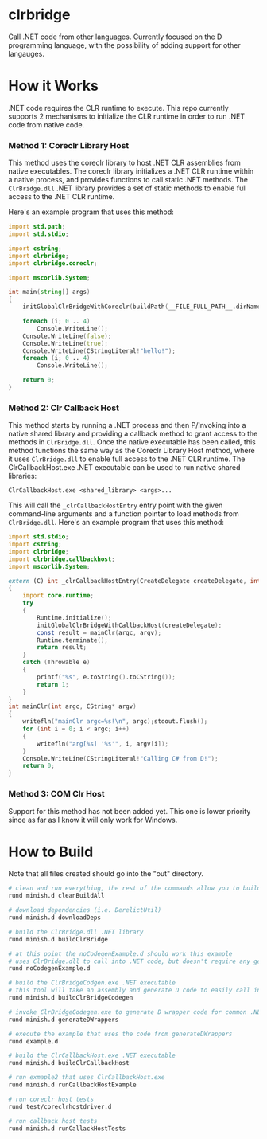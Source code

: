 # clrbridge

Call .NET code from other languages.  Currently focused on the D programming language, with the possibility of adding support for other langauges.

# How it Works

.NET code requires the CLR runtime to execute.  This repo currently supports 2 mechanisms to initialize the CLR runtime in order to run .NET code from native code.

### Method 1: Coreclr Library Host

This method uses the coreclr library to host .NET CLR assemblies from native executables. The coreclr library initializes a .NET CLR runtime within a native process, and provides functions to call static .NET methods. The `ClrBridge.dll` .NET library provides a set of static methods to enable full access to the .NET CLR runtime.

Here's an example program that uses this method:
```D
import std.path;
import std.stdio;

import cstring;
import clrbridge;
import clrbridge.coreclr;

import mscorlib.System;

int main(string[] args)
{
    initGlobalClrBridgeWithCoreclr(buildPath(__FILE_FULL_PATH__.dirName, "out", "ClrBridge.dll"));

    foreach (i; 0 .. 4)
        Console.WriteLine();
    Console.WriteLine(false);
    Console.WriteLine(true);
    Console.WriteLine(CStringLiteral!"hello!");
    foreach (i; 0 .. 4)
        Console.WriteLine();

    return 0;
}
```

### Method 2: Clr Callback Host

This method starts by running a .NET process and then P/Invoking into a native shared library and providing a callback method to grant access to the methods in `ClrBridge.dll`.  Once the native executable has been called, this method functions the same way as the Coreclr Library Host method, where it uses `ClrBridge.dll` to enable full access to the .NET CLR runtime. The ClrCallbackHost.exe .NET executable can be used to run native shared libraries:
```
ClrCallbackHost.exe <shared_library> <args>...
```
This will call the `_clrCallbackHostEntry` entry point with the given command-line arguments and a function pointer to load methods from `ClrBridge.dll`.  Here's an example program that uses this method:

```D
import std.stdio;
import cstring;
import clrbridge;
import clrbridge.callbackhost;
import mscorlib.System;

extern (C) int _clrCallbackHostEntry(CreateDelegate createDelegate, int argc, CString* argv/*, CString* envp*/)
{
    import core.runtime;
    try
    {
        Runtime.initialize();
        initGlobalClrBridgeWithCallbackHost(createDelegate);
        const result = mainClr(argc, argv);
        Runtime.terminate();
        return result;
    }
    catch (Throwable e)
    {
        printf("%s", e.toString().toCString());
        return 1;
    }
}
int mainClr(int argc, CString* argv)
{
    writefln("mainClr argc=%s!\n", argc);stdout.flush();
    for (int i = 0; i < argc; i++)
    {
        writefln("arg[%s] '%s'", i, argv[i]);
    }
    Console.WriteLine(CStringLiteral!"Calling C# from D!");
    return 0;
}
```

### Method 3: COM Clr Host

Support for this method has not been added yet.  This one is lower priority since as far as I know it will only work for Windows.

# How to Build

Note that all files created should go into the "out" directory.

```bash
# clean and run everything, the rest of the commands allow you to build smaller pieces
rund minish.d cleanBuildAll

# download dependencies (i.e. DerelictUtil)
rund minish.d downloadDeps

# build the ClrBridge.dll .NET library
rund minish.d buildClrBridge

# at this point the noCodegenExample.d should work this example
# uses ClrBridge.dll to call into .NET code, but doesn't require any generated code
rund noCodegenExample.d

# build the ClrBridgeCodgen.exe .NET executable
# this tool will take an assembly and generate D code to easily call into it
rund minish.d buildClrBridgeCodegen

# invoke ClrBridgeCodegen.exe to generate D wrapper code for common .NET libraries
rund minish.d generateDWrappers

# execute the example that uses the code from generateDWrappers
rund example.d

# build the ClrCallbackHost.exe .NET executable
rund minish.d buildClrCallbackHost

# run exmaple2 that uses ClrCallbackHost.exe
rund minish.d runCallbackHostExample

# run coreclr host tests
rund test/coreclrhostdriver.d

# run callback host tests
rund minish.d runCallackHostTests
```

